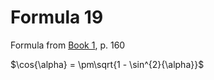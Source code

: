 # Formula 19

Formula from [Book 1](../Buch1.md), p. 160

$\cos{\alpha} = \pm\sqrt{1 - \sin^{2}{\alpha}}$
